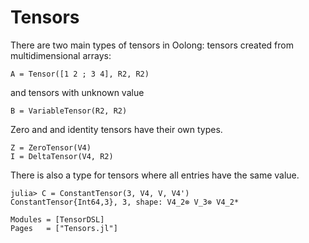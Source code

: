 # Tensors

There are two main types of tensors in Oolong: tensors created from
multidimensional arrays:

```
A = Tensor([1 2 ; 3 4], R2, R2)
```

and tensors with unknown value
```
B = VariableTensor(R2, R2)
```

Zero and and identity tensors have their own types.
```
Z = ZeroTensor(V4)
I = DeltaTensor(V4, R2)
```

There is also a type for tensors where all entries have the same value.
```
julia> C = ConstantTensor(3, V4, V, V4')
ConstantTensor{Int64,3}, 3, shape: V4_2⊗ V_3⊗ V4_2*
```

```@autodocs
Modules = [TensorDSL]
Pages   = ["Tensors.jl"]
```